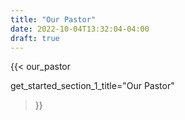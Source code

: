 ```yaml
---
title: "Our Pastor"
date: 2022-10-04T13:32:04-04:00
draft: true
---
```

{{< our_pastor 

get_started_section_1_title="Our Pastor"

>}}